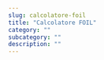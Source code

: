 ```yaml
---
slug: calcolatore-foil
title: "Calcolatore FOIL"
category: ""
subcategory: ""
description: ""
---
```


